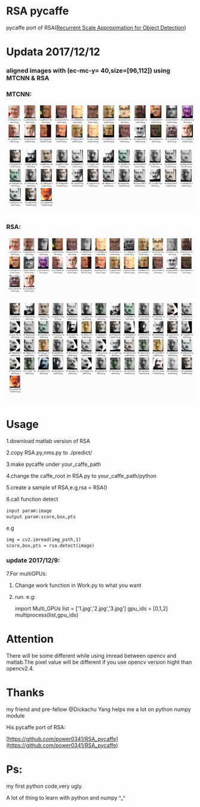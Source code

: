# RSA pycaffe

pycaffe port of RSA([Recurrent Scale Approximation for Object Detection](https://github.com/sciencefans/RSA-for-object-detection))

# Updata 2017/12/12
### aligned images with (ec-mc-y= 40,size=[96,112]) using MTCNN & RSA

### MTCNN:
![](./imgs/MTCNN/m.022s9n.png)
![](./imgs/MTCNN/m.01h2_6.png)
### RSA:
![](./imgs/RSA/m.022s9n.png)
![](./imgs/RSA/m.01h2_6.png)

# Usage
1.download matlab version of RSA

2.copy RSA.py,nms.py to ./predict/

3.make pycaffe under your_caffe_path

4.change the caffe_root in RSA.py to your_caffe_path/python

5.create a sample of RSA,e.g,rsa = RSA()

6.call function detect

	input param:image
	output param:score,box,pts
e.g

	img = cv2.imread(img_path,1)
	score,box,pts = rsa.detect(image)

### update 2017/12/9:

7.For multiGPUs:

1) Change work function in Work.py to what you want

2) run. e.g:


	import Multi_GPUs
	list = ['1.jpg','2.jpg','3.jpg']
	gpu_ids = [0,1,2]
	multiprocess(list,gpu_ids)
	

# Attention

There will be some different while using imread between opencv and matlab.The pixel value will be different if you use opencv version hight than opencv2.4.

# Thanks

my friend and pre-fellow @Dickachu Yang helps me a lot on python numpy module

His pycaffe port of RSA:

[https://github.com/power0341/RSA_pycaffe](https://github.com/power0341/RSA_pycaffe)

# Ps:

my first python code,very ugly.

A lot of thing to learn with python and numpy ^_^